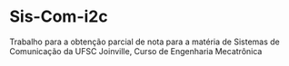# Sis-Com-i2c
Trabalho para a obtenção parcial de nota para a matéria de Sistemas de Comunicação da UFSC Joinville, Curso de Engenharia Mecatrônica

